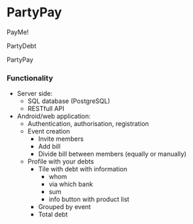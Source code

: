 # PartyPay

PayMe!

PartyDebt

PartyPay



### Functionality

- Server side:
  - SQL database (PostgreSQL)
  - RESTfull API
- Android/web application:
  - Authentication, authorisation, registration
  - Event creation
    - Invite members
    - Add bill
    - Divide bill between members (equally or manually)
  - Profile with your debts
    - Tile with debt with information
      - whom
      - via which bank
      - sum
      - info button with product list
    - Grouped by event
    - Total debt